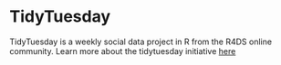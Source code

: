 # TidyTuesday

TidyTuesday is a weekly social data project in R from the R4DS online community. Learn more about the tidytuesday initiative [here](https://github.com/rfordatascience/tidytuesday)



